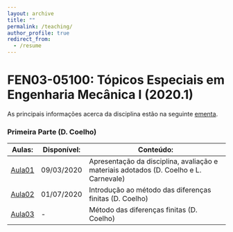 ```yaml
---
layout: archive
title: ""
permalink: /teaching/
author_profile: true
redirect_from:
  - /resume
---
```


<!-- {% include base_path %}

{% for post in site.teaching reversed %}
  {% include archive-single.html %}
{% endfor %} -->

<!-- {% include base_path %} -->

FEN03-05100: Tópicos Especiais em Engenharia Mecânica I (2020.1)
======

As principais informações acerca da disciplina estão na seguinte 
<a href="{{ base_path }}/files/Proposta_disciplina_eletiva_MECAN.pdf" target="_blank">ementa</a>.

### Primeira Parte (D. Coelho)

|Aulas:|Disponível:|Conteúdo:|
|------|-----------|---------|
| <a href="{{ base_path }}/files/Aula01.pdf" target="_blank">Aula01</a> | 09/03/2020 | Apresentação da disciplina, avaliação e materiais adotados (D. Coelho e L. Carnevale)|
| <a href="{{ base_path }}/files/Aula02.pdf" target="_blank">Aula02</a> | 01/07/2020 | Introdução ao método das diferenças finitas (D. Coelho)|
| <a href="{{ base_path }}/files/Aula01.pdf" target="_blank">Aula03</a> | -          | Método das diferenças finitas (D. Coelho)|


<!-- FEN03-05100: Tópicos Especiais em Engenharia Mecânica I (2020.1)
======

As principais informações acerca da disciplina estão na seguinte 
<a href="{{ base_path }}/files/Proposta_disciplina_eletiva_MECAN.pdf" target="_blank">ementa</a>.
<br>

* Aula 01<br>
  Disponível em: 09/03/2020<br>
  Conteúdo: Apresentação da disciplina, avaliação e materiais adotados.<br>
  PDF: <a href="{{ base_path }}/files/Aula01.pdf" target="_blank">Aula01_2020-07-16</a>

* Aula 02<br>
  Disponível em: 01/07/2020<br>
  Conteúdo: Introdução ao método das diferenças finitas.<br>
  PDF: <a href="{{ base_path }}/files/Aula02.pdf" target="_blank">Aula02_2020-07-01</a>

* Aula 03<br>
  Disponível em: -<br>
  Conteúdo: Método das diferenças finitas.<br>
  PDF: -  -->
  <!-- <a href="{{ base_path }}/files/Aula03.pdf" target="_blank">Aula03_2020-00-00</a> -->

  <!-- {{ base_path }}/sitemap.xml -->
